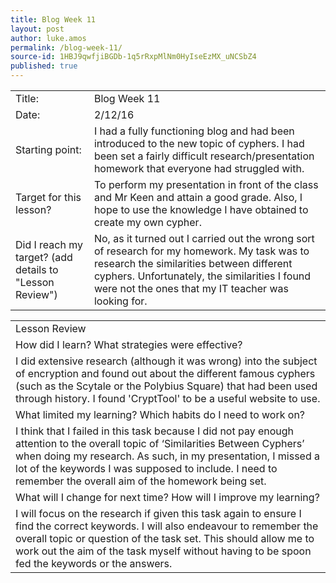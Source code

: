 ```yaml
---
title: Blog Week 11
layout: post
author: luke.amos
permalink: /blog-week-11/
source-id: 1HBJ9qwfjiBGDb-1q5rRxpMlNm0HyIseEzMX_uNCSbZ4
published: true
---
```

<table>
  <tr>
    <td>Title:</td>
    <td>Blog Week 11</td>
  </tr>
  <tr>
    <td>Date:</td>
    <td>2/12/16</td>
  </tr>
  <tr>
    <td>Starting point:</td>
    <td>I had a fully functioning blog and had been introduced to the new topic of cyphers. I had been set a fairly difficult research/presentation homework that everyone had struggled with.</td>
  </tr>
  <tr>
    <td>Target for this lesson?</td>
    <td>To perform my presentation in front of the class and Mr Keen and attain a good grade. Also, I hope to use the knowledge I have obtained to create my own cypher.</td>
  </tr>
  <tr>
    <td>Did I reach my target? 
(add details to "Lesson Review")</td>
    <td>No, as it turned out I carried out the wrong sort of research for my homework. My task was to research the similarities between different cyphers. Unfortunately, the similarities I found were not the ones that my IT teacher was looking for.</td>
  </tr>
</table>


<table>
  <tr>
    <td>Lesson Review</td>
  </tr>
  <tr>
    <td>How did I learn? What strategies were effective? </td>
  </tr>
  <tr>
    <td>I did extensive research (although it was wrong) into the subject of encryption and found out about the different famous cyphers (such as the Scytale or the Polybius Square) that had been used through history. I found 'CryptTool' to be a useful website to use. </td>
  </tr>
  <tr>
    <td>What limited my learning? Which habits do I need to work on? </td>
  </tr>
  <tr>
    <td>I think that I failed in this task because I did not pay enough attention to the overall topic of ‘Similarities Between Cyphers’ when doing my research. As such, in my presentation, I missed a lot of the keywords I was supposed to include. I need to remember the overall aim of the homework being set.
 </td>
  </tr>
  <tr>
    <td>What will I change for next time? How will I improve my learning?</td>
  </tr>
  <tr>
    <td>I will focus on the research if given this task again to ensure I find the correct keywords. I will also endeavour to remember the overall topic or question of the task set. This should allow me to work out the aim of the task myself without having to be spoon fed the keywords or the answers.</td>
  </tr>
</table>



